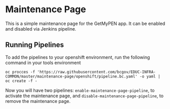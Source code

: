 # Maintenance Page

This is a simple maintenance page for the GetMyPEN app.  It can be enabled and disabled via Jenkins pipeline.

## Running Pipelines
To add the pipelines to your openshift environment, run the following command in your tools environment

```
oc procces -f 'https://raw.githubusercontent.com/bcgov/EDUC-INFRA-COMMON/master/maintenance-page/openshift/pipeline.bc.yaml' -o yaml | oc create -f -
```

Now you will have two pipelines: `enable-maintenance-page-pipeline`, to activate the maintenance page, and `disable-maintenance-page-pipeline`, to remove the maintenance page.
